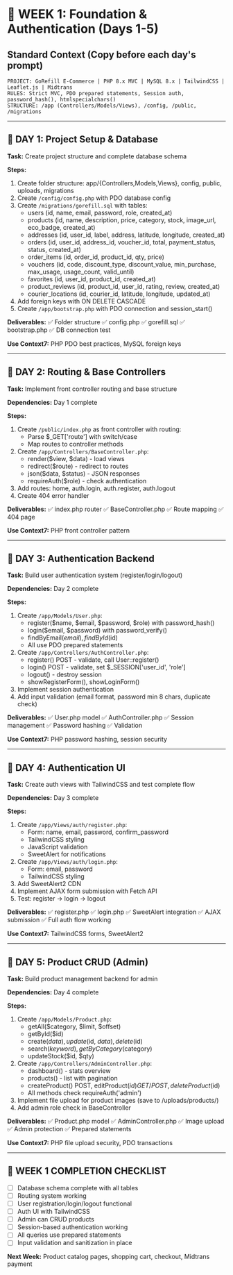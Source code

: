 # 📅 WEEK 1: Foundation & Authentication (Days 1-5)

## Standard Context (Copy before each day's prompt)
```
PROJECT: GoRefill E-Commerce | PHP 8.x MVC | MySQL 8.x | TailwindCSS | Leaflet.js | Midtrans
RULES: Strict MVC, PDO prepared statements, Session auth, password_hash(), htmlspecialchars()
STRUCTURE: /app (Controllers/Models/Views), /config, /public, /migrations
```

---

## 📅 DAY 1: Project Setup & Database

**Task:** Create project structure and complete database schema

**Steps:**
1. Create folder structure: app/{Controllers,Models,Views}, config, public, uploads, migrations
2. Create `/config/config.php` with PDO database config
3. Create `/migrations/gorefill.sql` with tables:
   - users (id, name, email, password, role, created_at)
   - products (id, name, description, price, category, stock, image_url, eco_badge, created_at)
   - addresses (id, user_id, label, address, latitude, longitude, created_at)
   - orders (id, user_id, address_id, voucher_id, total, payment_status, status, created_at)
   - order_items (id, order_id, product_id, qty, price)
   - vouchers (id, code, discount_type, discount_value, min_purchase, max_usage, usage_count, valid_until)
   - favorites (id, user_id, product_id, created_at)
   - product_reviews (id, product_id, user_id, rating, review, created_at)
   - courier_locations (id, courier_id, latitude, longitude, updated_at)
4. Add foreign keys with ON DELETE CASCADE
5. Create `/app/bootstrap.php` with PDO connection and session_start()

**Deliverables:** ✅ Folder structure ✅ config.php ✅ gorefill.sql ✅ bootstrap.php ✅ DB connection test

**Use Context7:** PHP PDO best practices, MySQL foreign keys

---

## 📅 DAY 2: Routing & Base Controllers

**Task:** Implement front controller routing and base structure

**Dependencies:** Day 1 complete

**Steps:**
1. Create `/public/index.php` as front controller with routing:
   - Parse $_GET['route'] with switch/case
   - Map routes to controller methods
2. Create `/app/Controllers/BaseController.php`:
   - render($view, $data) - load views
   - redirect($route) - redirect to routes
   - json($data, $status) - JSON responses
   - requireAuth($role) - check authentication
3. Add routes: home, auth.login, auth.register, auth.logout
4. Create 404 error handler

**Deliverables:** ✅ index.php router ✅ BaseController.php ✅ Route mapping ✅ 404 page

**Use Context7:** PHP front controller pattern

---

## 📅 DAY 3: Authentication Backend

**Task:** Build user authentication system (register/login/logout)

**Dependencies:** Day 2 complete

**Steps:**
1. Create `/app/Models/User.php`:
   - register($name, $email, $password, $role) with password_hash()
   - login($email, $password) with password_verify()
   - findByEmail($email), findById($id)
   - All use PDO prepared statements
2. Create `/app/Controllers/AuthController.php`:
   - register() POST - validate, call User::register()
   - login() POST - validate, set $_SESSION['user_id', 'role']
   - logout() - destroy session
   - showRegisterForm(), showLoginForm()
3. Implement session authentication
4. Add input validation (email format, password min 8 chars, duplicate check)

**Deliverables:** ✅ User.php model ✅ AuthController.php ✅ Session management ✅ Password hashing ✅ Validation

**Use Context7:** PHP password hashing, session security

---

## 📅 DAY 4: Authentication UI

**Task:** Create auth views with TailwindCSS and test complete flow

**Dependencies:** Day 3 complete

**Steps:**
1. Create `/app/Views/auth/register.php`:
   - Form: name, email, password, confirm_password
   - TailwindCSS styling
   - JavaScript validation
   - SweetAlert for notifications
2. Create `/app/Views/auth/login.php`:
   - Form: email, password
   - TailwindCSS styling
3. Add SweetAlert2 CDN
4. Implement AJAX form submission with Fetch API
5. Test: register → login → logout

**Deliverables:** ✅ register.php ✅ login.php ✅ SweetAlert integration ✅ AJAX submission ✅ Full auth flow working

**Use Context7:** TailwindCSS forms, SweetAlert2

---

## 📅 DAY 5: Product CRUD (Admin)

**Task:** Build product management backend for admin

**Dependencies:** Day 4 complete

**Steps:**
1. Create `/app/Models/Product.php`:
   - getAll($category, $limit, $offset)
   - getById($id)
   - create($data), update($id, $data), delete($id)
   - search($keyword), getByCategory($category)
   - updateStock($id, $qty)
2. Create `/app/Controllers/AdminController.php`:
   - dashboard() - stats overview
   - products() - list with pagination
   - createProduct() POST, editProduct($id) GET/POST, deleteProduct($id)
   - All methods check requireAuth('admin')
3. Implement file upload for product images (save to /uploads/products/)
4. Add admin role check in BaseController

**Deliverables:** ✅ Product.php model ✅ AdminController.php ✅ Image upload ✅ Admin protection ✅ Prepared statements

**Use Context7:** PHP file upload security, PDO transactions

---

## 🎯 WEEK 1 COMPLETION CHECKLIST
- [ ] Database schema complete with all tables
- [ ] Routing system working
- [ ] User registration/login/logout functional
- [ ] Auth UI with TailwindCSS
- [ ] Admin can CRUD products
- [ ] Session-based authentication working
- [ ] All queries use prepared statements
- [ ] Input validation and sanitization in place

**Next Week:** Product catalog pages, shopping cart, checkout, Midtrans payment
